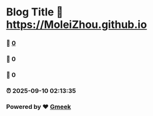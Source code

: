 # Blog Title :link: https://MoleiZhou.github.io 
### :page_facing_up: [0](https://MoleiZhou.github.io/tag.html) 
### :speech_balloon: 0 
### :hibiscus: 0 
### :alarm_clock: 2025-09-10 02:13:35 
### Powered by :heart: [Gmeek](https://github.com/Meekdai/Gmeek)
